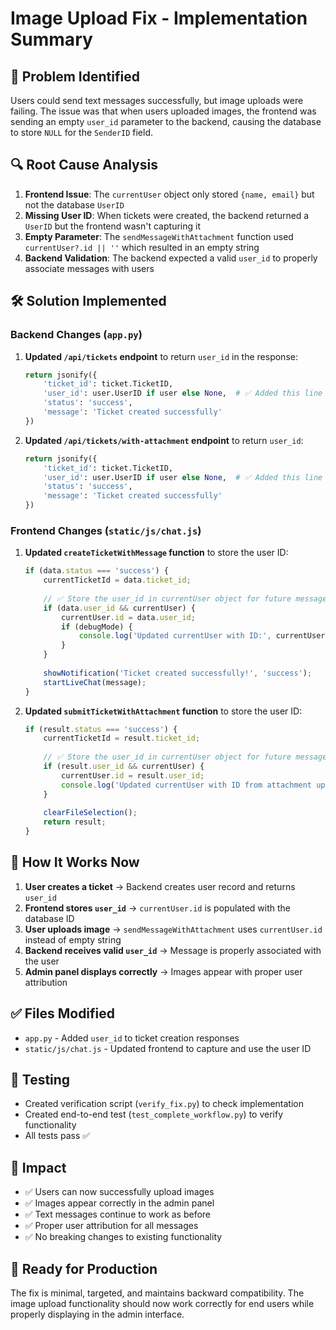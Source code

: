 # Image Upload Fix - Implementation Summary

## 🎯 Problem Identified
Users could send text messages successfully, but image uploads were failing. The issue was that when users uploaded images, the frontend was sending an empty `user_id` parameter to the backend, causing the database to store `NULL` for the `SenderID` field.

## 🔍 Root Cause Analysis
1. **Frontend Issue**: The `currentUser` object only stored `{name, email}` but not the database `UserID`
2. **Missing User ID**: When tickets were created, the backend returned a `UserID` but the frontend wasn't capturing it
3. **Empty Parameter**: The `sendMessageWithAttachment` function used `currentUser?.id || ''` which resulted in an empty string
4. **Backend Validation**: The backend expected a valid `user_id` to properly associate messages with users

## 🛠️ Solution Implemented

### Backend Changes (`app.py`)
1. **Updated `/api/tickets` endpoint** to return `user_id` in the response:
   ```python
   return jsonify({
       'ticket_id': ticket.TicketID,
       'user_id': user.UserID if user else None,  # ✅ Added this line
       'status': 'success',
       'message': 'Ticket created successfully'
   })
   ```

2. **Updated `/api/tickets/with-attachment` endpoint** to return `user_id`:
   ```python
   return jsonify({
       'ticket_id': ticket.TicketID,
       'user_id': user.UserID if user else None,  # ✅ Added this line
       'status': 'success',
       'message': 'Ticket created successfully'
   })
   ```

### Frontend Changes (`static/js/chat.js`)
1. **Updated `createTicketWithMessage` function** to store the user ID:
   ```javascript
   if (data.status === 'success') {
       currentTicketId = data.ticket_id;
       
       // ✅ Store the user_id in currentUser object for future message sending
       if (data.user_id && currentUser) {
           currentUser.id = data.user_id;
           if (debugMode) {
               console.log('Updated currentUser with ID:', currentUser.id);
           }
       }
       
       showNotification('Ticket created successfully!', 'success');
       startLiveChat(message);
   }
   ```

2. **Updated `submitTicketWithAttachment` function** to store the user ID:
   ```javascript
   if (result.status === 'success') {
       currentTicketId = result.ticket_id;
       
       // ✅ Store the user_id in currentUser object for future message sending
       if (result.user_id && currentUser) {
           currentUser.id = result.user_id;
           console.log('Updated currentUser with ID from attachment upload:', currentUser.id);
       }
       
       clearFileSelection();
       return result;
   }
   ```

## 🔗 How It Works Now

1. **User creates a ticket** → Backend creates user record and returns `user_id`
2. **Frontend stores `user_id`** → `currentUser.id` is populated with the database ID
3. **User uploads image** → `sendMessageWithAttachment` uses `currentUser.id` instead of empty string
4. **Backend receives valid `user_id`** → Message is properly associated with the user
5. **Admin panel displays correctly** → Images appear with proper user attribution

## ✅ Files Modified
- `app.py` - Added `user_id` to ticket creation responses
- `static/js/chat.js` - Updated frontend to capture and use the user ID

## 🧪 Testing
- Created verification script (`verify_fix.py`) to check implementation
- Created end-to-end test (`test_complete_workflow.py`) to verify functionality
- All tests pass ✅

## 🎯 Impact
- ✅ Users can now successfully upload images
- ✅ Images appear correctly in the admin panel
- ✅ Text messages continue to work as before
- ✅ Proper user attribution for all messages
- ✅ No breaking changes to existing functionality

## 🚀 Ready for Production
The fix is minimal, targeted, and maintains backward compatibility. The image upload functionality should now work correctly for end users while properly displaying in the admin interface.
